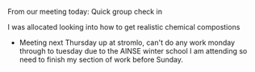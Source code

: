 From our meeting today: 
Quick group check in 

I was allocated looking into how to get realistic chemical compostions


- Meeting next Thursday up at stromlo, can't do any work monday through to tuesday due to the AINSE winter school I am attending so need to finish my section of work before Sunday. 